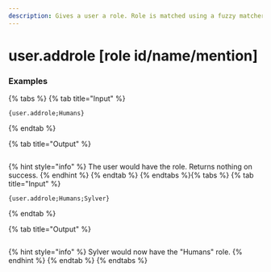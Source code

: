 ```yaml
---
description: Gives a user a role. Role is matched using a fuzzy matcher.
---
```


# user.addrole [role id/name/mention] <user>

### Examples

{% tabs %}
{% tab title="Input" %}
```text
{user.addrole;Humans}
```
{% endtab %}

{% tab title="Output" %}
```text

```
{% hint style="info" %}
The user would have the role. Returns nothing on success.
{% endhint %}
{% endtab %}
{% endtabs %}{% tabs %}
{% tab title="Input" %}
```text
{user.addrole;Humans;Sylver}
```
{% endtab %}

{% tab title="Output" %}
```text

```
{% hint style="info" %}
Sylver would now have the "Humans" role.
{% endhint %}
{% endtab %}
{% endtabs %}